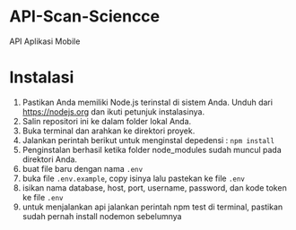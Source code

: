 # API-Scan-Sciencce
API Aplikasi Mobile


# Instalasi

1. Pastikan Anda memiliki Node.js terinstal di sistem Anda. Unduh dari https://nodejs.org  dan ikuti petunjuk instalasinya.
2. Salin repositori ini ke dalam folder lokal Anda.
3. Buka terminal dan arahkan ke direktori proyek.
4. Jalankan perintah berikut untuk menginstal depedensi :
   `npm install`
5. Penginstalan berhasil ketika folder node_modules sudah muncul pada direktori Anda.
6. buat file baru dengan nama `.env`
7. buka file `.env.example`, copy isinya lalu pastekan ke file `.env`
8. isikan nama database, host, port, username, password, dan kode token ke file `.env`
9. untuk menjalankan api jalankan perintah npm test di terminal, pastikan sudah pernah install nodemon sebelumnya

